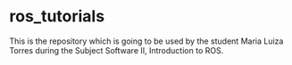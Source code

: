 # ros_tutorials
This is the repository which is going to be used by the student Maria Luiza Torres during the Subject Software II, Introduction to ROS.
